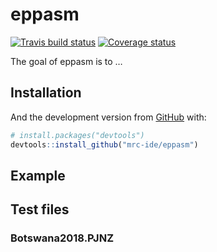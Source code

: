 
<!-- README.md is generated from README.Rmd. Please edit that file -->

# eppasm

[![Travis build
status](https://travis-ci.org/mrc-ide/eppasm.svg?branch=new-master)](https://travis-ci.org/mrc-ide/eppasm)
[![Coverage
status](https://codecov.io/gh/mrc-ide/eppasm/branch/master/graph/badge.svg)](https://codecov.io/github/mrc-ide/eppasm?branch=master)

The goal of eppasm is to …

## Installation

And the development version from [GitHub](https://github.com/) with:

``` r
# install.packages("devtools")
devtools::install_github("mrc-ide/eppasm")
```

## Example

## Test files

### Botswana2018.PJNZ
